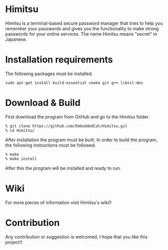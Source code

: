 # Himitsu
Himitsu is a terminal-based secure password manager that tries to help you remember your passwords and gives you the functionality to make strong passwords for your online services. The name Himitsu means "secret" in Japanese.

# Installation requirements
The following packages must be installed.<br>
```
sudo apt-get install build-essential cmake git g++ libssl-dev
```

# Download & Build

First download the program from GitHub and go to the Himitsu folder.

```
% git clone https://github.com/EmbeddedCat/Himitsu.git
% cd Himitsu/
```

After installation the program must be built. In order to build the program, the following instructions must be
followed.<br>

```
% make
% make install
```

After this the program will be installed and ready to run.

# Wiki
For more pieces of information visit Himitsu's wiki!!

# Contribution

Any contribution or suggestion is welcomed, I hope that you like this project!!
